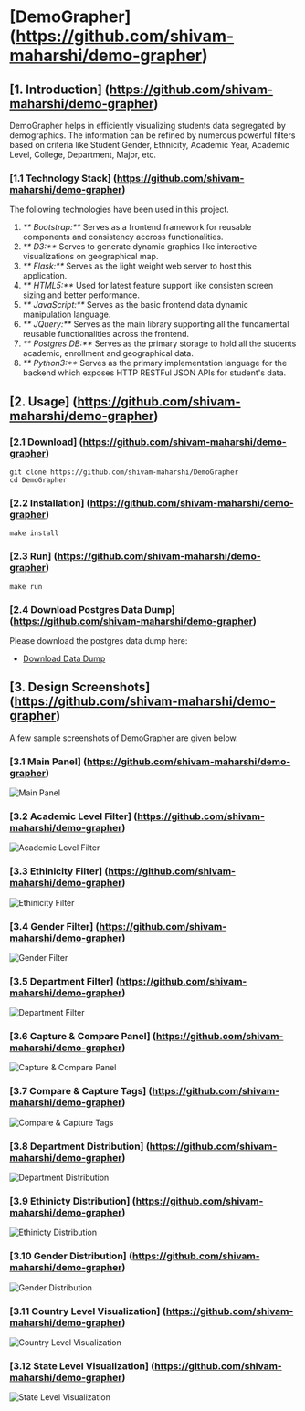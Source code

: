 # [DemoGrapher] (https://github.com/shivam-maharshi/demo-grapher)

## [1. Introduction] (https://github.com/shivam-maharshi/demo-grapher)

DemoGrapher helps in efficiently visualizing students data segregated by demographics. The information can be refined by numerous powerful filters based on criteria like Student Gender, Ethnicity, Academic Year, Academic Level, College, Department, Major, etc.

### [1.1 Technology Stack] (https://github.com/shivam-maharshi/demo-grapher)

The following technologies have been used in this project.

1. _** Bootstrap:**_ Serves as a frontend framework for reusable components and consistency accross functionalities.
2. _** D3:**_ Serves to generate dynamic graphics like interactive visualizations on geographical map.
3. _** Flask:**_ Serves as the light weight web server to host this application.
4. _** HTML5:**_ Used for latest feature support like consisten screen sizing and better performance.
5. _** JavaScript:**_ Serves as the basic frontend data dynamic manipulation language.
6. _** JQuery:**_ Serves as the main library supporting all the fundamental reusable functionalities across the frontend.
7. _** Postgres DB:**_ Serves as the primary storage to hold all the students academic, enrollment and geographical data.
8. _** Python3:**_ Serves as the primary implementation language for the backend which exposes HTTP RESTFul JSON APIs for student's data.

## [2. Usage] (https://github.com/shivam-maharshi/demo-grapher)

### [2.1 Download] (https://github.com/shivam-maharshi/demo-grapher)

```
git clone https://github.com/shivam-maharshi/DemoGrapher
cd DemoGrapher
```

### [2.2 Installation] (https://github.com/shivam-maharshi/demo-grapher)

```
make install
```

### [2.3 Run] (https://github.com/shivam-maharshi/demo-grapher)

```
make run
```

### [2.4 Download Postgres Data Dump] (https://github.com/shivam-maharshi/demo-grapher)
Please download the postgres data dump here:
* [Download Data Dump](https://drive.google.com/open?id=0BxWBnne3rp_vSnU0Wm5NQXV1Z28)

## [3. Design Screenshots] (https://github.com/shivam-maharshi/demo-grapher)
A few sample screenshots of DemoGrapher are given below.

### [3.1 Main Panel] (https://github.com/shivam-maharshi/demo-grapher)
![Main Panel](/images/MainPanel.png?raw=true "Main Panel")

### [3.2 Academic Level Filter] (https://github.com/shivam-maharshi/demo-grapher)
![Academic Level Filter](/images/AcademicLevelFilter.png?raw=true "Academic Level Filter")

### [3.3 Ethinicity Filter] (https://github.com/shivam-maharshi/demo-grapher)
![Ethinicity Filter](/images/EthinicityFilter.png?raw=true "Ethinicity Filter")

### [3.4 Gender Filter] (https://github.com/shivam-maharshi/demo-grapher)
![Gender Filter](/images/GenderFilter.png?raw=true "Gender Filter")

### [3.5 Department Filter] (https://github.com/shivam-maharshi/demo-grapher)
![Department Filter](/images/DepartmentFilter.png?raw=true "Department Filter")

### [3.6 Capture & Compare Panel] (https://github.com/shivam-maharshi/demo-grapher)
![Capture & Compare Panel](/images/Capture&Compare.png?raw=true "Capture & Compare Panel")

### [3.7 Compare & Capture Tags] (https://github.com/shivam-maharshi/demo-grapher)
![Compare & Capture Tags](/images/CCTags.png?raw=true "Compare & Capture Tags")

### [3.8 Department Distribution] (https://github.com/shivam-maharshi/demo-grapher)
![Department Distribution](/images/DepartmentDistribution.png?raw=true "Department Distribution")

### [3.9 Ethinicty Distribution] (https://github.com/shivam-maharshi/demo-grapher)
![Ethinicty Distribution](/images/EthinicityDistribution.png?raw=true "Ethinicty Distribution")

### [3.10 Gender Distribution] (https://github.com/shivam-maharshi/demo-grapher)
![Gender Distribution](/images/GenderDistribution.png?raw=true "Gender Distribution")

### [3.11 Country Level Visualization] (https://github.com/shivam-maharshi/demo-grapher)
![Country Level Visualization](/images/CountryLevel.png?raw=true "Country Level Visualization")

### [3.12 State Level Visualization] (https://github.com/shivam-maharshi/demo-grapher)
![State Level Visualization](/images/StateLevel.png?raw=true "State Level Visualization")
